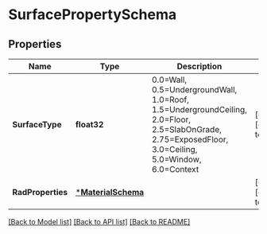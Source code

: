 # SurfacePropertySchema

## Properties
Name | Type | Description | Notes
------------ | ------------- | ------------- | -------------
**SurfaceType** | **float32** | 0.0&#x3D;Wall, 0.5&#x3D;UndergroundWall, 1.0&#x3D;Roof, 1.5&#x3D;UndergroundCeiling, 2.0&#x3D;Floor, 2.5&#x3D;SlabOnGrade, 2.75&#x3D;ExposedFloor, 3.0&#x3D;Ceiling, 5.0&#x3D;Window, 6.0&#x3D;Context | [optional] [default to null]
**RadProperties** | [***MaterialSchema**](MaterialSchema.md) |  | [optional] [default to null]

[[Back to Model list]](../README.md#documentation-for-models) [[Back to API list]](../README.md#documentation-for-api-endpoints) [[Back to README]](../README.md)


